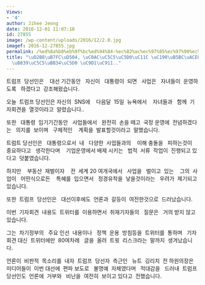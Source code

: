 ```yaml
---
Views:
- '4'
author: Jihee Jeong
date: 2016-12-01 11:07:18
id: 27855
image: /wp-content/uploads/2016/12/2.0.jpg
imagef: 2016-12-27855.jpg
permalink: /%ed%8a%b8%eb%9f%bc%ed%94%84-%ec%82%ac%ec%97%85%ec%97%90%ec%84%9c-%ec%86%90%eb%96%bc%ea%b3%a0-%eb%8c%80%ed%86%b5%eb%a0%b9%ec%97%85%eb%ac%b4%ec%97%90-%ec%a7%91%ec%a4%91/
title: "\uD2B8\uB7FC\uD504, \uC0AC\uC5C5\uC5D0\uC11C \uC190\uB5BC\uACE0 \uB300\uD1B5\
  \uB839\uC5C5\uBB34\uC5D0 \uC9D1\uC911.."
---
```


트럼프  당선인은    대선 기간동안   자신이   대통령이  되면   사업은   자녀들이  운영하도록   하겠다고  강조해왔습니다.

오늘  트럼프 당선인은 자신의  SNS에    다음달  15일  뉴욕에서    자녀들과   함께  기자회견을  열것이라고  알렸습니다..

또한   대통령  임기기간동안   사업들에서   완전히  손을 떼고  국정 운영에  전념하겠다는   의지를  보이며   구체적인    계획을  발표할것이라고  말했습니다.

트럼트 당선인은   대통령으로서  내   다양한  사업들과의    이해 충돌을   피하는것이  중요하다고   생각한다며    기업운영에서 배제 시키는   법적  서류  작업이  진행되고 있다고  덧붙였습니다.

하지만    부동산  재벌이자    전  세계 20 여개국에서   사업을   벌이고  있는    그의  사업이   어떤식으로든    특혜를  입으면서   정경유착을  낳을것이라는   우려가  제기되고  있습니다.

또한  트럼프  당선인은   대선이후에도  언론과  갈등이  여전한것으로  드러났습니다.

이번  기자회견  내용도  트위터를  이용하면서  취재기자들의   질문은   거의 받지 않고 있습니다.

그는  차기정부의   주요 인선  내용이나   정책  운용  방침등을  트위터를  통하며   기자회견 대신  트위터에만  80여차례   글을  올려  트윗  리스크라는  말까지  생겨났습니다.

언론이  비판적  목소리를  내자  트럼프  당선자  측근인   뉴트  깅리치  전 하원의장은   미디어들이  이번 대선에  편파 보도로   불명예  자체였다며   적대감을   드러내  트럼프  당선인도  언론에  거부와   비난을  여전히  보이고 있다고  전했습니다.

&nbsp;